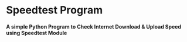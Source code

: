 # Speedtest Program

#### A simple Python Program to Check Internet Download & Upload Speed using Speedtest Module
